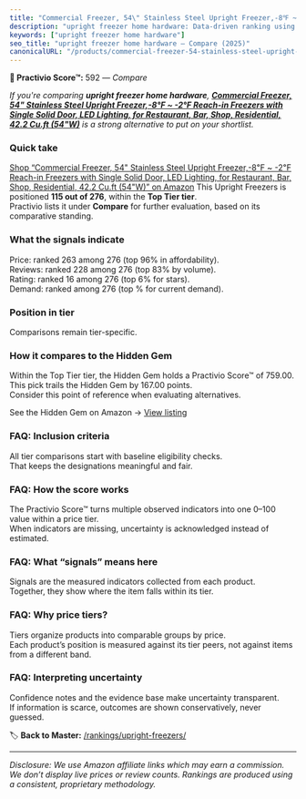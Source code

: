 ```yaml
---
title: "Commercial Freezer, 54\" Stainless Steel Upright Freezer,-8℉ ~ -2℉ Reach-in Freezers with Single Solid Door, LED Lighting, for Restaurant, Bar, Shop, Residential, 42.2 Cu.ft (54\"W)"
description: "upright freezer home hardware: Data-driven ranking using the Practivio Score™. Positioned by quality, value, demand, findability, momentum."
keywords: ["upright freezer home hardware"]
seo_title: "upright freezer home hardware — Compare (2025)"
canonicalURL: "/products/commercial-freezer-54-stainless-steel-upright-freezer-8F-2F-reach-in-freezers-with-single-solid-door-led-lighting-for-restaurant-bar-shop-residential-422-cuft-54w-B0DMNXZRCL/"
---
```


**🛒 Practivio Score™:** 592 — _Compare_


*If you're comparing **upright freezer home hardware**, **[Commercial Freezer, 54" Stainless Steel Upright Freezer,-8℉ ~ -2℉ Reach-in Freezers with Single Solid Door, LED Lighting, for Restaurant, Bar, Shop, Residential, 42.2 Cu.ft (54"W)](https://www.amazon.com/dp/B0DMNXZRCL?tag=practivio-20)** is a strong alternative to put on your shortlist.*
### Quick take
[Shop “Commercial Freezer, 54" Stainless Steel Upright Freezer,-8℉ ~ -2℉ Reach-in Freezers with Single Solid Door, LED Lighting, for Restaurant, Bar, Shop, Residential, 42.2 Cu.ft (54"W)” on Amazon](https://www.amazon.com/dp/B0DMNXZRCL?tag=practivio-20)
This Upright Freezers is positioned **115 out of 276**, within the **Top Tier tier**.  
Practivio lists it under **Compare** for further evaluation, based on its comparative standing.

### What the signals indicate
Price: ranked 263 among 276 (top 96% in affordability).  
Reviews: ranked 228 among 276 (top 83% by volume).  
Rating: ranked 16 among 276 (top 6% for stars).  
Demand: ranked  among 276 (top % for current demand).

### Position in tier
Comparisons remain tier-specific.

### How it compares to the Hidden Gem
Within the Top Tier tier, the Hidden Gem holds a Practivio Score™ of 759.00.  
This pick trails the Hidden Gem by 167.00 points.  
Consider this point of reference when evaluating alternatives.  

See the Hidden Gem on Amazon → [View listing](https://www.amazon.com/dp/B09LHLZFYZ?tag=practivio-20)

### FAQ: Inclusion criteria
All tier comparisons start with baseline eligibility checks.  
That keeps the designations meaningful and fair.

### FAQ: How the score works
The Practivio Score™ turns multiple observed indicators into one 0–100 value within a price tier.  
When indicators are missing, uncertainty is acknowledged instead of estimated.

### FAQ: What “signals” means here
Signals are the measured indicators collected from each product.  
Together, they show where the item falls within its tier.

### FAQ: Why price tiers?
Tiers organize products into comparable groups by price.  
Each product’s position is measured against its tier peers, not against items from a different band.

### FAQ: Interpreting uncertainty
Confidence notes and the evidence base make uncertainty transparent.  
If information is scarce, outcomes are shown conservatively, never guessed.

<!-- Missing template for Compare/CompareWithinPriceClass -->


🏷️ **Back to Master:** [/rankings/upright-freezers/](/rankings/upright-freezers/)

---
_Disclosure: We use Amazon affiliate links which may earn a commission. We don’t display live prices or review counts. Rankings are produced using a consistent, proprietary methodology._
